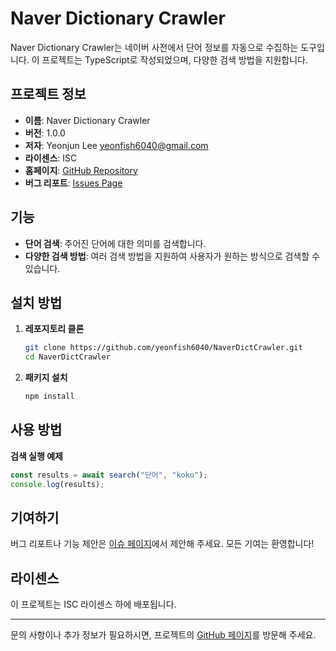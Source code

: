 # Naver Dictionary Crawler

Naver Dictionary Crawler는 네이버 사전에서 단어 정보를 자동으로 수집하는 도구입니다. 이 프로젝트는 TypeScript로 작성되었으며, 다양한 검색 방법을 지원합니다.

## 프로젝트 정보

-  **이름**: Naver Dictionary Crawler
-  **버전**: 1.0.0
-  **저자**: Yeonjun Lee <yeonfish6040@gmail.com>
-  **라이센스**: ISC
-  **홈페이지**: [GitHub Repository](https://github.com/yeonfish6040/NaverDictCrawler#readme)
-  **버그 리포트**: [Issues Page](https://github.com/yeonfish6040/NaverDictCrawler/issues)

## 기능

-  **단어 검색**: 주어진 단어에 대한 의미를 검색합니다.
-  **다양한 검색 방법**: 여러 검색 방법을 지원하여 사용자가 원하는 방식으로 검색할 수 있습니다.

## 설치 방법

1. **레포지토리 클론**
   ```bash
   git clone https://github.com/yeonfish6040/NaverDictCrawler.git
   cd NaverDictCrawler
   ```

2. **패키지 설치**
   ```bash
   npm install
   ```

## 사용 방법
**검색 실행 예제**
   ```typescript
   const results = await search("단어", "koko");
   console.log(results);
   ```

## 기여하기

버그 리포트나 기능 제안은 [이슈 페이지](https://github.com/yeonfish6040/NaverDictCrawler/issues)에서 제안해 주세요. 모든 기여는 환영합니다!

## 라이센스

이 프로젝트는 ISC 라이센스 하에 배포됩니다.

---

문의 사항이나 추가 정보가 필요하시면, 프로젝트의 [GitHub 페이지](https://github.com/yeonfish6040/NaverDictCrawler)를 방문해 주세요.